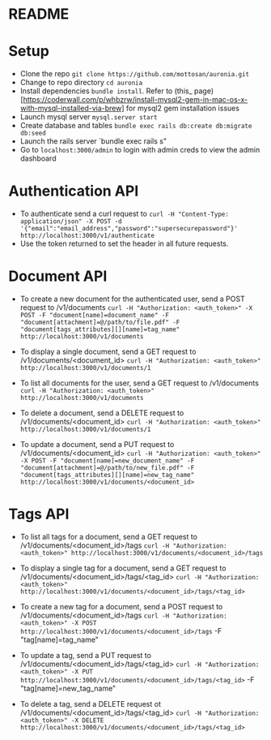 # README

# Setup
* Clone the repo `git clone https://github.com/mottosan/auronia.git`
* Change to repo directory `cd auronia`
* Install dependencies `bundle install`. Refer to (this_ page)[https://coderwall.com/p/whbzrw/install-mysql2-gem-in-mac-os-x-with-mysql-installed-via-brew] for mysql2 gem installation issues
* Launch mysql server `mysql.server start`
* Create database and tables `bundle exec rails db:create db:migrate db:seed`
* Launch the rails server `bundle exec rails s"
* Go to `localhost:3000/admin` to login with admin creds to view the admin dashboard

# Authentication API
* To authenticate send a curl request to 
`curl -H "Content-Type: application/json" -X POST -d '{"email":"email_address","password":"supersecurepassword"}' http://localhost:3000/v1/authenticate`
* Use the token returned to set the header in all future requests.

# Document API
* To create a new document for the authenticated user, send a POST request to /v1/documents
`curl -H "Authorization: <auth_token>" -X POST -F "document[name]=document_name" -F "document[attachment]=@/path/to/file.pdf" -F 
"document[tags_attributes][][name]=tag_name" http://localhost:3000/v1/documents`

* To display a single document, send a GET request to /v1/documents/<document_id>
`curl -H "Authorization: <auth_token>" http://localhost:3000/v1/documents/1`

* To list all documents for the user, send a GET request to /v1/documents
`curl -H "Authorization: <auth_token>" http://localhost:3000/v1/documents`

* To delete a document, send a DELETE request to /v1/documents/<document_id>
`curl -H "Authorization: <auth_token>" http://localhost:3000/v1/documents/1`

* To update a document, send a PUT request to /v1/documents/<document_id>
`curl -H "Authorization: <auth_token>" -X POST -F "document[name]=new_document_name" -F "document[attachment]=@/path/to/new_file.pdf" -F 
"document[tags_attributes][][name]=new_tag_name" http://localhost:3000/v1/documents/<document_id>`

# Tags API
* To list all tags for a document, send a GET request to /v1/documents/<document_id>/tags
`curl -H "Authorization: <auth_token>" http://localhost:3000/v1/documents/<document_id>/tags`

* To display a single tag for a document, send a GET request to /v1/documents/<document_id>/tags/<tag_id>
`curl -H "Authorization: <auth_token>" http://localhost:3000/v1/documents/<document_id>/tags/<tag_id>`

* To create a new tag for a document, send a POST request to /v1/documents/<document_id>/tags
`curl -H "Authorization: <auth_token>" -X POST http://localhost:3000/v1/documents/<document_id>/tags` -F "tag[name]=tag_name"

* To update a tag, send a PUT request to /v1/documents/<document_id>/tags/<tag_id>
`curl -H "Authorization: <auth_token>" -X PUT http://localhost:3000/v1/documents/<document_id>/tags/<tag_id>` -F "tag[name]=new_tag_name"

* To delete a tag, send a DELETE request ot /v1/documents/<document_id>/tags/<tag_id>
`curl -H "Authorization: <auth_token>" -X DELETE http://localhost:3000/v1/documents/<document_id>/tags/<tag_id>`
